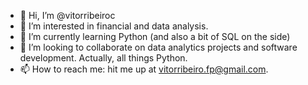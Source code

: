 - 👋 Hi, I’m @vitorribeiroc
- 👀 I’m interested in financial and data analysis.
- 🌱 I’m currently learning Python (and also a bit of SQL on the side)
- 💞️ I’m looking to collaborate on data analytics projects and software development. Actually, all things Python.
- 📫 How to reach me: hit me up at vitorribeiro.fp@gmail.com.

<!---
vitorribeiroc/vitorribeiroc is a ✨ special ✨ repository because its `README.md` (this file) appears on your GitHub profile.
You can click the Preview link to take a look at your changes.
--->

